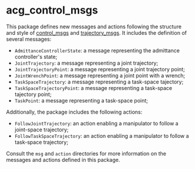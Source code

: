 # acg_control_msgs

This package defines new messages and actions following the structure and style of [control_msgs](https://github.com/ros-controls/control_msgs/tree/humble) and [trajectory_msgs](https://github.com/ros2/common_interfaces/tree/humble/trajectory_msgs).
It includes the definition of several messages:

* `AdmittanceControllerState`: a message representing the admittance controller's state;
* `JointTrajectory`: a message representing a joint trajectory;
* `JointTrajectoryPoint`: a message representing a joint trajectory point;
* `JointWrenchPoint`: a message representing a joint point with a wrench;
* `TaskSpaceTrajectory`: a message representing a task-space tajectory;
* `TaskSpaceTrajectoryPoint`: a message representing a task-space tajectory point;
* `TaskPoint`: a message representing a task-space point;

Additionally, the package includes the following actions:

* `FollowJointTrajectory`: an action enabling a manipulator to follow a joint-space trajectory;
* `FollowTaskSpaceTrajectory`: an action enabling a manipulator to follow a task-space trajectory;

Consult the `msg` and `action` directories for more information on the messages and actions defined in this package.

